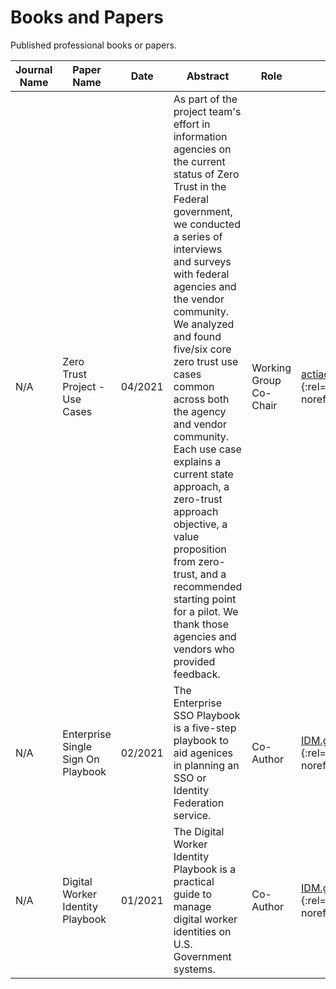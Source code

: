 # Books and Papers

Published professional books or papers.

| Journal Name    | Paper Name       | Date | Abstract          | Role  | Published Link |
| --------------- | ---------------- | ---- | ----------------- | ----- | --------------- |
| N/A | Zero Trust Project - Use Cases | 04/2021 | As part of the project team's effort in information agencies on the current status of Zero Trust in the Federal government, we conducted a series of interviews and surveys with federal agencies and the vendor community. We analyzed and found five/six core zero trust use cases common across both the agency and vendor community. Each use case explains a current state approach, a zero-trust approach objective, a value proposition from zero-trust, and a recommended starting point for a pilot. We thank those agencies and vendors who provided feedback. | Working Group Co-Chair | [actiac.org](https://www.actiac.org/page/zero-trust-project-use-cases){:target="_blank"}{:rel="noopener noreferrer"} |
| N/A | Enterprise Single Sign On Playbook | 02/2021 | The Enterprise SSO Playbook is a five-step playbook to aid agenices in planning an SSO or Identity Federation service. | Co-Author | [IDM.gov](https://playbooks.idmanagement.gov/playbooks/){:target="_blank"}{:rel="noopener noreferrer"} |
| N/A | Digital Worker Identity Playbook | 01/2021 | The Digital Worker Identity Playbook is a practical guide to manage digital worker identities on U.S. Government systems. | Co-Author | [IDM.gov](https://playbooks.idmanagement.gov/playbooks/){:target="_blank"}{:rel="noopener noreferrer"} |

